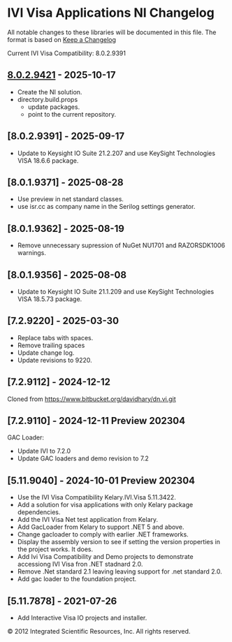 # IVI Visa Applications NI Changelog
All notable changes to these libraries will be documented in this file.
The format is based on [Keep a Changelog](https://keepachangelog.com/en/1.0.0/)

[8.0.2.9421]: https://www.github.com/atecoder/dn.vi.ivi

Current IVI Visa Compatibility: 8.0.2.9391

## [8.0.2.9421] - 2025-10-17
- Create the NI solution.
- directory.build.props
  - update packages.
  - point to the current repository.

## [8.0.2.9391] - 2025-09-17
- Update to Keysight IO Suite 21.2.207 and use KeySight Technologies VISA 18.6.6 package.

## [8.0.1.9371] - 2025-08-28
- Use preview in net standard classes.
- use isr.cc as company name in the Serilog settings generator.

## [8.0.1.9362] - 2025-08-19
- Remove unnecessary supression of NuGet NU1701 and RAZORSDK1006 warnings.

## [8.0.1.9356] - 2025-08-08
- Update to Keysight IO Suite 21.1.209 and use KeySight Technologies VISA 18.5.73 package.

## [7.2.9220] - 2025-03-30
- Replace tabs with spaces.
- Remove trailing spaces 
- Update change log.
- Update revisions to 9220.

## [7.2.9112] - 2024-12-12
Cloned from https://www.bitbucket.org/davidhary/dn.vi.git

## [7.2.9110] - 2024-12-11 Preview 202304
GAC Loader:
* Update IVI to 7.2.0
* Update GAC loaders and demo revision to 7.2

## [5.11.9040] - 2024-10-01 Preview 202304
* Use the IVI Visa Compatibility Kelary.IVI.Visa 5.11.3422.
* Add a solution for visa applications with only Kelary package dependencies.
* Add the IVI Visa Net test application from Kelary.
* Add GacLoader from Kelary to support .NET 5 and above.
* Change gacloader to comply with earlier .NET frameworks.
* Display the assembly version to see if setting the version properties in the project works. It does.
* Add Ivi Visa Compatibility and Demo projects to demonstrate accessiong IVI Visa fron .NET stadnard 2.0.
* Remove .Net standard 2.1 leaving leaving support for .net standard 2.0.
* Add gac loader to the foundation project.

## [5.11.7878] - 2021-07-26
* Add Interactive Visa IO projects and installer. 

&copy; 2012 Integrated Scientific Resources, Inc. All rights reserved.

[vs.VI]: https://www.github.com/atecoder/dn.vi.ivi
[vs.Visa]: https://bitbucket.org/davidhary/vs.io.visa
